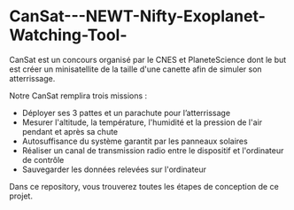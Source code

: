 # CanSat---NEWT-Nifty-Exoplanet-Watching-Tool-

CanSat est un concours organisé par le CNES et PlaneteScience dont le but est créer un minisatellite de la taille d'une canette afin de simuler son atterrissage.

Notre CanSat remplira trois missions :

- Déployer ses 3 pattes et un parachute pour l’atterrissage
- Mesurer l'altitude, la température, l'humidité et la pression de l'air pendant et après sa chute
- Autosuffisance du système garantit par les panneaux solaires
- Réaliser un canal de transmission radio entre le dispositif et l'ordinateur de contrôle
- Sauvegarder les données relevées sur l'ordinateur

Dans ce repository, vous trouverez toutes les étapes de conception de ce projet.

